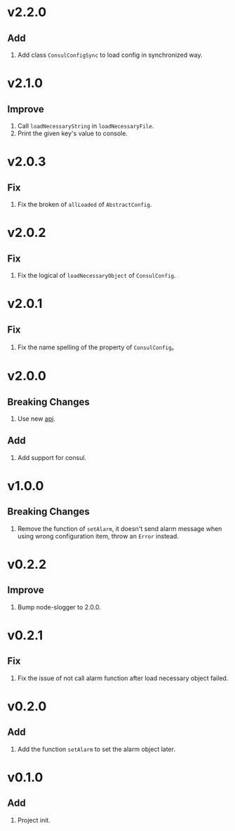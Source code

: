 # v2.2.0
## Add
1. Add class `ConsulConfigSync` to load config in synchronized way.

# v2.1.0
## Improve
1. Call `loadNecessaryString` in `loadNecessaryFile`.
2. Print the given key's value to console.

# v2.0.3
## Fix
1. Fix the broken of `allLoaded` of `AbstractConfig`.

# v2.0.2
## Fix
1. Fix the logical of `loadNecessaryObject` of `ConsulConfig`.

# v2.0.1
## Fix
1. Fix the name spelling of the property of `ConsulConfig`。

# v2.0.0
## Breaking Changes
1. Use new [api](doc/api.md).
## Add
1. Add support for consul.

# v1.0.0
## Breaking Changes
1. Remove the function of `setAlarm`, it doesn't send alarm message when using wrong configuration item, throw an `Error` instead.

# v0.2.2
## Improve
1. Bump node-slogger to 2.0.0.

# v0.2.1
## Fix
1. Fix the issue of not call alarm function after load necessary object failed.

# v0.2.0
## Add
1. Add the function `setAlarm` to set the alarm object later.

# v0.1.0
## Add
1. Project init.